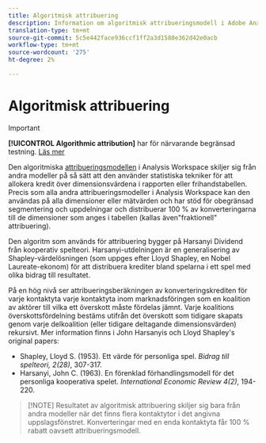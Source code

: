 ```yaml
---
title: Algoritmisk attribuering
description: Information om algoritmisk attribueringsmodell i Adobe Analytics.
translation-type: tm+mt
source-git-commit: 5c5e442face936ccf1ff2a3d1580e362d42e0acb
workflow-type: tm+mt
source-wordcount: '275'
ht-degree: 2%

---
```



# Algoritmisk attribuering

>[!IMPORTANT]
>
>**[!UICONTROL Algorithmic attribution]** har för närvarande begränsad testning. [Läs mer](https://docs.adobe.com/content/help/en/analytics/landing/an-releases.html)

Den algoritmiska [attribueringsmodellen](attribution.md) i Analysis Workspace skiljer sig från andra modeller på så sätt att den använder statistiska tekniker för att allokera kredit över dimensionsvärdena i rapporten eller frihandstabellen. Precis som alla andra attribueringsmodeller i Analysis Workspace kan den användas på alla dimensioner eller mätvärden och har stöd för obegränsad segmentering och uppdelningar och distribuerar 100 % av konverteringarna till de dimensioner som anges i tabellen (kallas även&quot;fraktionell&quot; attribuering).

Den algoritm som används för attribuering bygger på Harsanyi Dividend från kooperativ spelteori. Harsanyi-utdelningen är en generalisering av Shapley-värdelösningen (som uppges efter Lloyd Shapley, en Nobel Laureate-ekonom) för att distribuera krediter bland spelarna i ett spel med olika bidrag till resultatet.

På en hög nivå ser attribueringsberäkningen av konverteringskrediten för varje kontaktyta varje kontaktyta inom marknadsföringen som en koalition av aktörer till vilka ett överskott måste fördelas jämnt. Varje koalitions överskottsfördelning bestäms utifrån det överskott som tidigare skapats genom varje delkoalition (eller tidigare deltagande dimensionsvärden) rekursivt. Mer information finns i John Harsanyis och Lloyd Shapley&#39;s original papers:

* Shapley, Lloyd S. (1953). Ett värde för personliga spel. *Bidrag till spelteori, 2(28)*, 307-317.
* Harsanyi, John C. (1963). En förenklad förhandlingsmodell för det personliga kooperativa spelet. *International Economic Review 4(2)*, 194-220.

>[!NOTE] Resultatet av algoritmisk attribuering skiljer sig bara från andra modeller när det finns flera kontaktytor i det angivna uppslagsfönstret. Konverteringar med en enda kontaktyta får 100 % rabatt oavsett attribueringsmodell.
